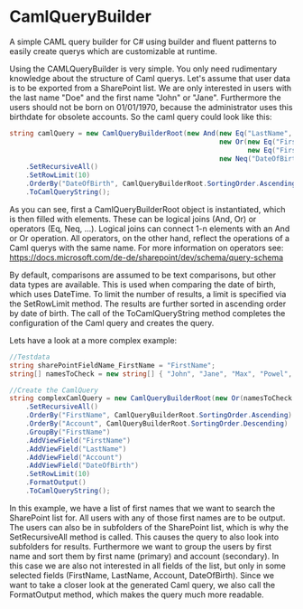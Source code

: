 # CamlQueryBuilder
A simple CAML query builder for C# using builder and fluent patterns to easily create querys which are customizable at runtime.



Using the CAMLQueryBuilder is very simple. You only need rudimentary knowledge about the structure of Caml querys. Let's assume that user data is to be exported from a SharePoint list. We are only interested in users with the last name "Doe" and the first name "John" or "Jane". Furthermore the users should not be born on 01/01/1970, because the administrator uses this birthdate for obsolete accounts. So the caml query could look like this:

```c#
string camlQuery = new CamlQueryBuilderRoot(new And(new Eq("LastName", "Doe"),
                                                    new Or(new Eq("FirstName", "John"),
                                                           new Eq("FirstName", "Jane")),
                                                    new Neq("DateOfBirth", "01.01.1970", CamlQueryBuilderRoot.ValueType.DateTime)))
    .SetRecursiveAll()
    .SetRowLimit(10)
    .OrderBy("DateOfBirth", CamlQueryBuilderRoot.SortingOrder.Ascending)
    .ToCamlQueryString();
```

As you can see, first a CamlQueryBuilderRoot object is instantiated, which is then filled with elements. These can be logical joins (And, Or) or operators (Eq, Neq, ...). Logical joins can connect 1-n elements with an And or Or operation. All operators, on the other hand, reflect the operations of a Caml querys with the same name. For more information on operators see: https://docs.microsoft.com/de-de/sharepoint/dev/schema/query-schema

By default, comparisons are assumed to be text comparisons, but other data types are available. This is used when comparing the date of birth, which uses DateTime. To limit the number of results, a limit is specified via the SetRowLimit method. The results are further sorted in ascending order by date of birth. The call of the ToCamlQueryString method completes the configuration of the Caml query and creates the query.

Lets have a look at a more complex example:

```c#
//Testdata
string sharePointFieldName_FirstName = "FirstName";
string[] namesToCheck = new string[] { "John", "Jane", "Max", "Powel", "Arthur" };

//Create the CamlQuery
string complexCamlQuery = new CamlQueryBuilderRoot(new Or(namesToCheck.Select(name => new Eq(sharePointFieldName_FirstName, name))))
    .SetRecursiveAll()
    .OrderBy("FirstName", CamlQueryBuilderRoot.SortingOrder.Ascending)
    .OrderBy("Account", CamlQueryBuilderRoot.SortingOrder.Descending)
    .GroupBy("FirstName")
    .AddViewField("FirstName")
    .AddViewField("LastName")
    .AddViewField("Account")
    .AddViewField("DateOfBirth")
    .SetRowLimit(10)
    .FormatOutput()
    .ToCamlQueryString();
```

In this example, we have a list of first names that we want to search the SharePoint list for. All users with any of those first names are to be output. The users can also be in subfolders of the SharePoint list, which is why the SetRecursiveAll method is called. This causes the query to also look into subfolders for results. Furthermore we want to group the users by first name and sort them by first name (primary) and account (secondary). In this case we are also not interested in all fields of the list, but only in some selected fields (FirstName, LastName, Account, DateOfBirth). Since we want to take a closer look at the generated Caml query, we also call the FormatOutput method, which makes the query much more readable.


